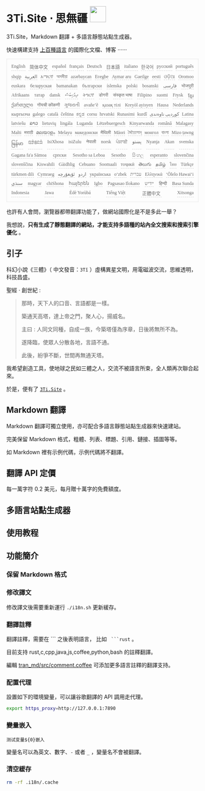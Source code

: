 <h1 style="justify-content:space-between">3Ti.Site ⋅ 思無疆 <img src="//i-01.eu.org/3Ti/logo.svg" style="user-select:none;margin-top:-1px;width:42px"></h1>

3Ti.Site，Markdown 翻譯 + 多語言靜態站點生成器。

快速構建支持 [上百種語言](https://github.com/i18n-site/node/blob/main/lang/src/index.js) 的國際化文檔、博客 ······

<pre class="langli" style="display:flex;flex-wrap:wrap;background:transparent;border:1px solid #eee;font-size:12px;box-shadow:0 0 3px inset #eee;padding:12px 5px 4px 12px;justify-content:space-between;"><style>pre.langli i{font-weight:300;font-family:s;margin-right:7px;margin-bottom:8px;font-style:normal;color:#666;border-bottom:1px dashed #ccc;}</style><i>English</i><i> 简体中文 </i><i>español</i><i>français</i><i>Deutsch</i><i> 日本語 </i><i>italiano</i><i>한국어</i><i>русский</i><i>português</i><i>shqip</i><i>‫العربية‬</i><i>አማርኛ</i><i>অসমীয়া</i><i>azərbaycan</i><i>Eʋegbe</i><i>Aymar aru</i><i>Gaeilge</i><i>eesti</i><i>ଓଡ଼ିଆ</i><i>Oromoo</i><i>euskara</i><i>беларуская</i><i>bamanakan</i><i>български</i><i>íslenska</i><i>polski</i><i>bosanski</i><i>‫فارسی‬</i><i>भोजपुरी</i><i>Afrikaans</i><i>татар</i><i>dansk</i><i>‫ދިވެހިބަސް‬</i><i>ትግርኛ</i><i>डोगरी</i><i>संस्कृत भाषा</i><i>Filipino</i><i>suomi</i><i>Frysk</i><i>ខ្មែរ</i><i>ქართული</i><i>गोंयची कोंकणी</i><i>ગુજરાતી</i><i>avañe’ẽ</i><i>қазақ тілі</i><i>Kreyòl ayisyen</i><i>Hausa</i><i>Nederlands</i><i>кыргызча</i><i>galego</i><i>català</i><i>čeština</i><i>ಕನ್ನಡ</i><i>corsu</i><i>hrvatski</i><i>Runasimi</i><i>kurdî</i><i>‫کوردیی ناوەندی‬</i><i>Latina</i><i>latviešu</i><i>ລາວ</i><i>lietuvių</i><i>lingála</i><i>Luganda</i><i>Lëtzebuergesch</i><i>Kinyarwanda</i><i>română</i><i>Malagasy</i><i>Malti</i><i>मराठी</i><i>മലയാളം</i><i>Melayu</i><i>македонски</i><i>मैथिली</i><i>Māori</i><i>মৈতৈলোন্</i><i>монгол</i><i>বাংলা</i><i>Mizo ṭawng</i><i>မြန်မာ</i><i>𞄀𞄄𞄰𞄩𞄍𞄜𞄰</i><i>IsiXhosa</i><i>isiZulu</i><i>नेपाली</i><i>norsk</i><i>ਪੰਜਾਬੀ</i><i>‫پښتو‬</i><i>Nyanja</i><i>Akan</i><i>svenska</i><i>Gagana fa'a Sāmoa</i><i>српски</i><i>Sesotho sa Leboa</i><i>Sesotho</i><i>සිංහල</i><i>esperanto</i><i>slovenčina</i><i>slovenščina</i><i>Kiswahili</i><i>Gàidhlig</i><i>Cebuano</i><i>Soomaali</i><i>тоҷикӣ</i><i>తెలుగు</i><i>தமிழ்</i><i>ไทย</i><i>Türkçe</i><i>türkmen dili</i><i>Cymraeg</i><i>‫ئۇيغۇرچە‬</i><i>‫اردو‬</i><i>українська</i><i>o‘zbek</i><i>‫עברית‬</i><i>Ελληνικά</i><i>ʻŌlelo Hawaiʻi</i><i>‫سنڌي‬</i><i>magyar</i><i>chiShona</i><i>հայերեն</i><i>Igbo</i><i>Pagsasao Ilokano</i><i>‫ייִדיש‬</i><i>हिन्दी</i><i>Basa Sunda</i><i>Indonesia</i><i>Jawa</i><i>Èdè Yorùbá</i><i>Tiếng Việt</i><i> 正體中文 </i><i>Xitsonga</i></pre>

也許有人會問，瀏覽器都帶翻譯功能了，做網站國際化是不是多此一舉？

我想說，**只有生成了靜態翻譯的網站，才能支持多語種的站內全文搜索和搜索引擎優化** 。

## 引子

科幻小說《三體》（ 中文發音：`3Tǐ` ）虛構異星文明，用電磁波交流，思維透明，科技昌盛。

聖經 · 創世紀 :

> 那時，天下人的口音、言語都是一樣。
>
> 築通天高塔，達上帝之門，聚人心，揚威名。
>
> 主曰 : 人同文同種，自成一族，今築塔僅為序章，日後將無所不為。
>
> 遂降臨，使眾人分散各地，言語不通。
>
> 此後，紛爭不斷，世間再無通天塔。

我希望創造工具，使地球之民如三體之人，交流不被語言所束，全人類再次聯合起來。

於是，便有了 [`3Ti.Site`](//3Ti.Site) 。

## Markdown 翻譯

Markdown 翻譯可獨立使用，亦可配合多語言靜態站點生成器來快速建站。

完美保留 Markdown 格式，粗體、列表、標題、引用、鏈接、插圖等等。

如 Markdown 裡有示例代碼，示例代碼將不翻譯。

## 翻譯 API 定價

每一萬字符 0.2 美元，每月贈十萬字的免費額度。

## 多語言站點生成器

## 使用教程

## 功能簡介

### 保留 Markdown 格式

### 修改譯文

修改譯文後需要重新運行 `./i18n.sh` 更新緩存。

### 翻譯註釋

翻譯註釋，需要在 \``` 之後表明語言， 比如 ` ```rust` 。

目前支持 rust,c,cpp,java,js,coffee,python,bash 的註釋翻譯。

編輯 [tran_md/src/comment.coffee](https://github.com/i18n-site/node/blob/main/tran_md/src/comment.coffee) 可添加更多語言註釋的翻譯支持。

### 配置代理

設置如下的環境變量，可以讓谷歌翻譯的 API 調用走代理。

```bash
export https_proxy=http://127.0.0.1:7890
```

### 變量嵌入

```
测试变量${0}嵌入
```

變量名可以為英文、數字、`-` 或者 `_` ，變量名不會被翻譯。

### 清空緩存

```bash
rm -rf .i18n/.cache
```
